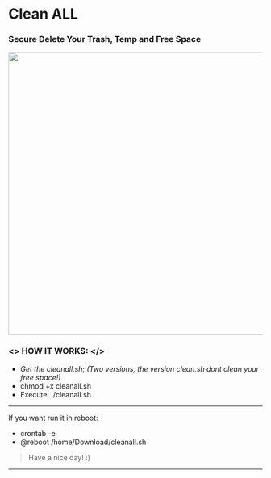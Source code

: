 # Clean ALL
### Secure Delete Your Trash, Temp and Free Space
<img src="https://user-images.githubusercontent.com/86272521/158074934-902f1763-f3d0-4258-919a-d3fb2992e6c2.png" width="600" height="560"/>

### <> HOW IT WORKS: </>
- *Get the cleanall.sh*; *(Two versions, the version clean.sh dont clean your free space!)*
- chmod +x cleanall.sh
- Execute: ./cleanall.sh
_______________________________________________________
If you want run it in reboot:
- crontab -e
- @reboot /home/Download/cleanall.sh
 > Have a nice day! :)
-------------------------------------------------------
